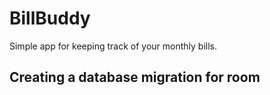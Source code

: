 # BillBuddy

Simple app for keeping track of your monthly bills.


## Creating a database migration for room
